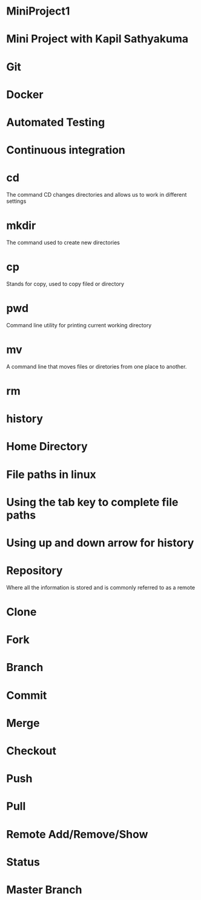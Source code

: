 # MiniProject1
# Mini Project with Kapil Sathyakuma
# Git

# Docker
# Automated Testing
# Continuous integration

# cd
The command CD changes directories and allows us to work in different settings
# mkdir
The command used to create new directories
# cp
Stands for copy, used to copy filed or directory
# pwd
Command line utility for printing current working directory
# mv
A command line that moves files or diretories from one place to another.

# rm
# history
# Home Directory
# File paths in linux
# Using the tab key to complete file paths
# Using up and down arrow for history

# Repository
Where all the information is stored and is commonly referred to as a remote
# Clone
# Fork
# Branch
# Commit
# Merge
# Checkout
# Push
# Pull
# Remote Add/Remove/Show
# Status
# Master Branch
